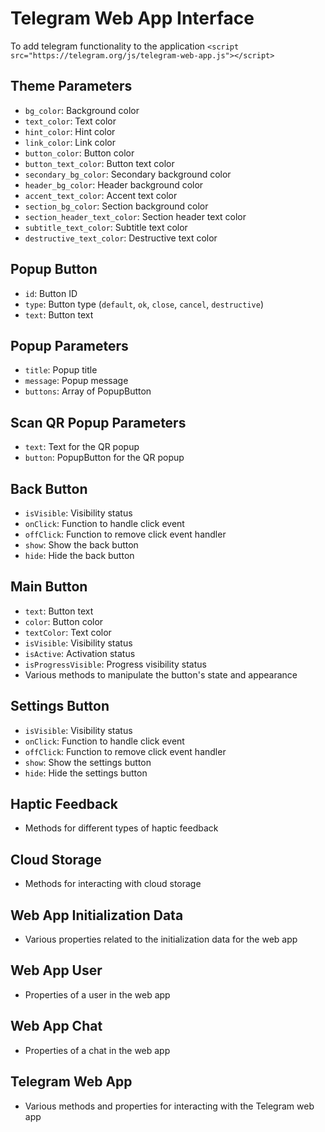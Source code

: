# Telegram Web App Interface

To add telegram functionality to the application
`<script src="https://telegram.org/js/telegram-web-app.js"></script>`

## Theme Parameters
- `bg_color`: Background color
- `text_color`: Text color
- `hint_color`: Hint color
- `link_color`: Link color
- `button_color`: Button color
- `button_text_color`: Button text color
- `secondary_bg_color`: Secondary background color
- `header_bg_color`: Header background color
- `accent_text_color`: Accent text color
- `section_bg_color`: Section background color
- `section_header_text_color`: Section header text color
- `subtitle_text_color`: Subtitle text color
- `destructive_text_color`: Destructive text color

## Popup Button
- `id`: Button ID
- `type`: Button type (`default`, `ok`, `close`, `cancel`, `destructive`)
- `text`: Button text

## Popup Parameters
- `title`: Popup title
- `message`: Popup message
- `buttons`: Array of PopupButton

## Scan QR Popup Parameters
- `text`: Text for the QR popup
- `button`: PopupButton for the QR popup

## Back Button
- `isVisible`: Visibility status
- `onClick`: Function to handle click event
- `offClick`: Function to remove click event handler
- `show`: Show the back button
- `hide`: Hide the back button

## Main Button
- `text`: Button text
- `color`: Button color
- `textColor`: Text color
- `isVisible`: Visibility status
- `isActive`: Activation status
- `isProgressVisible`: Progress visibility status
- Various methods to manipulate the button's state and appearance

## Settings Button
- `isVisible`: Visibility status
- `onClick`: Function to handle click event
- `offClick`: Function to remove click event handler
- `show`: Show the settings button
- `hide`: Hide the settings button

## Haptic Feedback
- Methods for different types of haptic feedback

## Cloud Storage
- Methods for interacting with cloud storage

## Web App Initialization Data
- Various properties related to the initialization data for the web app

## Web App User
- Properties of a user in the web app

## Web App Chat
- Properties of a chat in the web app

## Telegram Web App
- Various methods and properties for interacting with the Telegram web app
